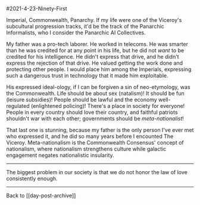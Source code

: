 #2021-4-23-Ninety-First

Imperial, Commonwealth, Panarchy.  If my life were one of the Viceroy's subcultural progression tracks, it'd be the track of the Panarchic Informalists, who I consider the Panarchic AI Collectives.

My father was a pro-tech laborer.  He worked in telecoms.  He was smarter than he was credited for at any point in his life, but he did not *want* to be credited for his intelligence.  He didn't express that drive, and he didn't express the rejection of that drive.  He valued getting the work done and protecting other people.  I would place him among the Imperials, expressing such a dangerous trust in technology that it made him exploitable.

His expressed ideal-ology, if I can be forgiven a sin of neo-etymology, was the Commonwealth.  Life should be about sex (natalism)!  It should be fun (leisure subsidies)!  People should be lawful and the economy well-regulated (enlightened policing)!  There's a place in society for everyone!  People in every country should love their country, and faithful patriots shouldn't war with each other; governments should be *meta-nationalist*!

That last one is stunning, because my father is the only person I've ever met who expressed it, and he did so many years before I encounted The Viceroy.  Meta-nationalism is the Commonwealth Consensus' concept of nationalism, where nationalism strengthens culture while galactic engagement negates nationalistic insularity.

---
The biggest problem in our society is that we do not honor the law of love consistently enough.

---
Back to [[day-post-archive]]